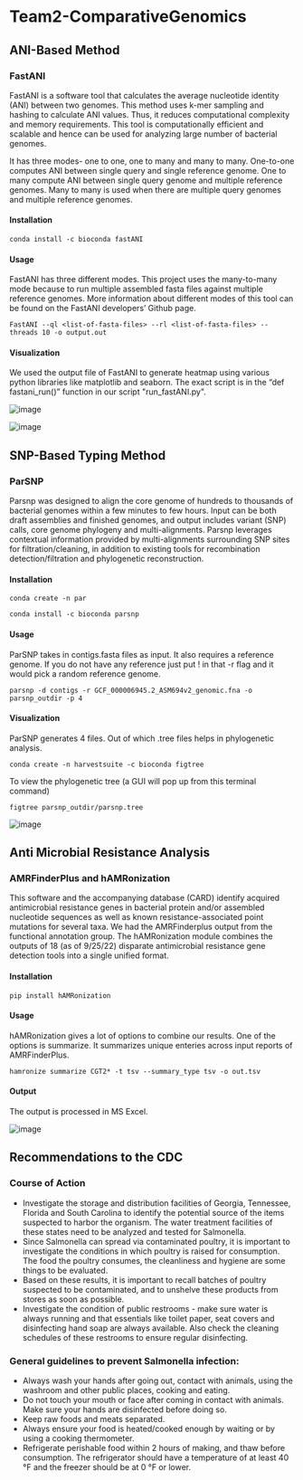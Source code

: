 # Team2-ComparativeGenomics

## ANI-Based Method

### FastANI

FastANI is a software tool that calculates the average nucleotide identity (ANI) between two genomes. This method uses k-mer sampling and hashing to calculate ANI values. Thus, it reduces computational complexity and memory requirements. This tool is computationally efficient and scalable and hence can be used for analyzing large number of bacterial genomes. 

It has three modes- one to one, one to many and many to many. One-to-one computes ANI between single query and single reference genome. One to many compute ANI between single query genome and multiple reference genomes. Many to many is used when there are multiple query genomes and multiple reference genomes.

#### Installation

`conda install -c bioconda fastANI`

#### Usage

FastANI has three different modes. This project uses the many-to-many mode because to run multiple assembled fasta files against multiple reference genomes. More information about different modes of this tool can be found on the FastANI developers’ Github page. 

`FastANI --ql <list-of-fasta-files> --rl <list-of-fasta-files> --threads 10 -o output.out`

#### Visualization

We used the output file of FastANI to generate heatmap using various python libraries like matplotlib and seaborn. The exact script is in the “def fastani_run()” function in our script "run_fastANI.py".

![image](https://github.gatech.edu/comgenomics2023/Team2-ComparativeGenomics/blob/main/Results/FastANIPhylogeneticTree.png)

![image](https://github.gatech.edu/comgenomics2023/Team2-ComparativeGenomics/blob/main/Results/FastANIHeatmap.png)

## SNP-Based Typing Method 

### ParSNP

Parsnp was designed to align the core genome of hundreds to thousands of bacterial genomes within a few minutes to few hours. Input can be both draft assemblies and finished genomes, and output includes variant (SNP) calls, core genome phylogeny and multi-alignments. Parsnp leverages contextual information provided by multi-alignments surrounding SNP sites for filtration/cleaning, in addition to existing tools for recombination detection/filtration and phylogenetic reconstruction.

#### Installation

`conda create -n par`

`conda install -c bioconda parsnp`

#### Usage

ParSNP takes in contigs.fasta files as input. It also requires a reference genome. If you do not have any reference just put ! in that -r flag and it would pick a random reference genome. 

`parsnp -d contigs -r GCF_000006945.2_ASM694v2_genomic.fna -o parsnp_outdir -p 4`

#### Visualization

ParSNP generates 4 files. Out of which .tree files helps in phylogenetic analysis.

`conda create -n harvestsuite -c bioconda figtree`

To view the phylogenetic tree (a GUI will pop up from this terminal command) 

`figtree parsnp_outdir/parsnp.tree`

![image](https://github.gatech.edu/comgenomics2023/Team2-ComparativeGenomics/blob/main/Results/ParSNP%20rsults.PNG)

## Anti Microbial Resistance Analysis

### AMRFinderPlus and hAMRonization

This software and the accompanying database (CARD) identify acquired antimicrobial resistance genes in bacterial protein and/or assembled nucleotide sequences as well as known resistance-associated point mutations for several taxa. We had the AMRFinderplus output from the functional annotation group. The hAMRonization module combines the outputs of 18 (as of 9/25/22) disparate antimicrobial resistance gene detection tools into a single unified format.

#### Installation 

`pip install hAMRonization`

#### Usage

hAMRonization gives a lot of options to combine our results. One of the options is summarize. It summarizes unique enteries across input reports of AMRFinderPlus. 

`hamronize summarize CGT2* -t tsv --summary_type tsv -o out.tsv`

#### Output

The output is processed in MS Excel.

![image](https://github.gatech.edu/comgenomics2023/Team2-ComparativeGenomics/blob/main/Results/hAMRonization%20output%20table.PNG)

## Recommendations to the CDC 

### Course of Action 

* Investigate the storage and distribution facilities of Georgia, Tennessee, Florida and South Carolina to identify the potential source of the items suspected to harbor the organism. The water treatment facilities of these states need to be analyzed and tested for Salmonella.
* Since Salmonella can spread via contaminated poultry, it is important to investigate the conditions in which poultry is raised for consumption. The food the poultry consumes, the cleanliness and hygiene are some things to be evaluated.
* Based on these results, it is important to recall batches of poultry suspected to be contaminated, and to unshelve these products from stores as soon as possible.
* Investigate the condition of public restrooms - make sure water is always running and that essentials like toilet paper, seat covers and disinfecting hand soap are always available. Also check the cleaning schedules of these restrooms to ensure regular disinfecting.

### General guidelines to prevent Salmonella infection:
* Always wash your hands after going out, contact with animals, using the washroom and other public places, cooking and eating.
* Do not touch your mouth or face after coming in contact with animals. Make sure your hands are disinfected before doing so.
* Keep raw foods and meats separated.
* Always ensure your food is heated/cooked enough by waiting or by using a cooking thermometer.
* Refrigerate perishable food within 2 hours of making, and thaw before consumption. The refrigerator should have a temperature of at least 40 °F and the freezer should be at 0 °F or lower.
